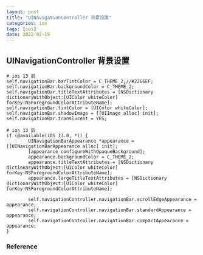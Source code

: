 ```yaml
---
layout: post
title: "UINavigationController 背景设置"
categories: ios
tags: [ios]
date: 2022-02-19
---
```


## UINavigationController 背景设置

	# ios 13 前
	self.navigationBar.barTintColor = C_THEME_2;//#2266EF;
	self.navigationBar.backgroundColor = C_THEME_2;
	self.navigationBar.titleTextAttributes = [NSDictionary dictionaryWithObject:[UIColor whiteColor] forKey:NSForegroundColorAttributeName];
	self.navigationBar.tintColor = [UIColor whiteColor];
	self.navigationBar.shadowImage = [[UIImage alloc] init];
	self.navigationBar.translucent = YES;

	# ios 13 后
	if (@available(iOS 13.0, *)) {
			UINavigationBarAppearance *appearance = [[UINavigationBarAppearance alloc] init];
			[appearance configureWithOpaqueBackground];
			appearance.backgroundColor = C_THEME_2;
			appearance.titleTextAttributes = [NSDictionary dictionaryWithObject:[UIColor whiteColor] forKey:NSForegroundColorAttributeName];
			appearance.largeTitleTextAttributes = [NSDictionary dictionaryWithObject:[UIColor whiteColor] forKey:NSForegroundColorAttributeName];
			
			self.navigationController.navigationBar.scrollEdgeAppearance = appearance;
			self.navigationController.navigationBar.standardAppearance = appearance;
			self.navigationController.navigationBar.compactAppearance = appearance;
	}

### Reference

